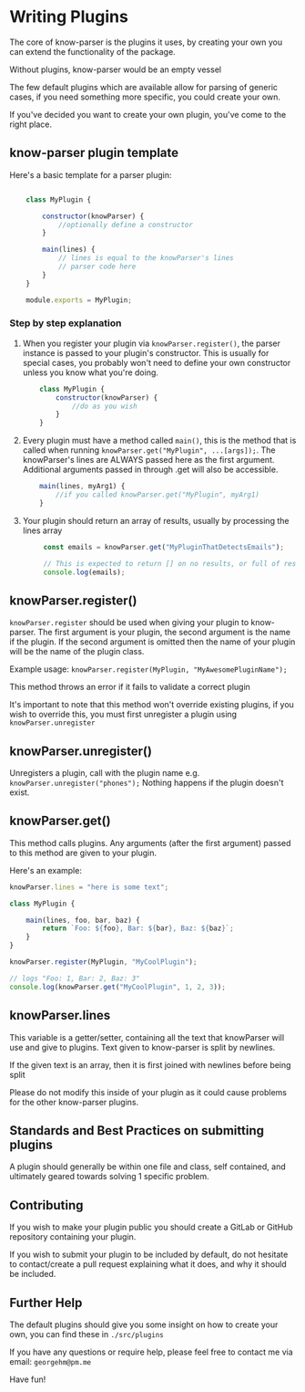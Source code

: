 # Writing Plugins

The core of know-parser is the plugins it uses, by creating your own you can extend the functionality of the package.

Without plugins, know-parser would be an empty vessel

The few default plugins which are available allow for parsing of generic cases, if you need something more specific, you could create your own.

If you've decided you want to create your own plugin, you've come to the right place.

## know-parser plugin template

Here's a basic template for a parser plugin:

```javascript

    class MyPlugin {

        constructor(knowParser) {
            //optionally define a constructor
        }

        main(lines) {
            // lines is equal to the knowParser's lines
            // parser code here
        }
    }

    module.exports = MyPlugin;
```

### Step by step explanation

1. When you register your plugin via `knowParser.register()`, the parser instance is passed to your plugin's constructor. This is usually for special cases, you probably won't need to define your own constructor unless you know what you're doing.

    ```javascript
        class MyPlugin {
            constructor(knowParser) {
                //do as you wish
            }
        }
    ```

2. Every plugin must have a method called `main()`, this is the method that is called when running `knowParser.get("MyPlugin", ...[args]);`. The knowParser's lines are ALWAYS passed here as the first argument. Additional arguments passed in through .get will also be accessible.

    ```javascript
        main(lines, myArg1) {
            //if you called knowParser.get("MyPlugin", myArg1)
        }
    ```

3. Your plugin should return an array of results, usually by processing the lines array

   ```javascript
        const emails = knowParser.get("MyPluginThatDetectsEmails");

        // This is expected to return [] on no results, or full of results
        console.log(emails);
    ```

## knowParser.register()

`knowParser.register` should be used when giving your plugin to know-parser. The first argument is your plugin, the second argument is the name if the plugin. If the second argument is omitted then the name of your plugin will be the name of the plugin class.

Example usage: `knowParser.register(MyPlugin, "MyAwesomePluginName");`

This method throws an error if it fails to validate a correct plugin

It's important to note that this method won't override existing plugins, if you wish to override this, you must first unregister a plugin using `knowParser.unregister`

## knowParser.unregister()

Unregisters a plugin, call with the plugin name e.g. `knowParser.unregister("phones");`
Nothing happens if the plugin doesn't exist.

## knowParser.get()

This method calls plugins. Any arguments (after the first argument) passed to this method are given to your plugin.

Here's an example:

```javascript
knowParser.lines = "here is some text";

class MyPlugin {

    main(lines, foo, bar, baz) {
        return `Foo: ${foo}, Bar: ${bar}, Baz: ${baz}`;
    }
}

knowParser.register(MyPlugin, "MyCoolPlugin");

// logs "Foo: 1, Bar: 2, Baz: 3"
console.log(knowParser.get("MyCoolPlugin", 1, 2, 3));
```

## knowParser.lines

This variable is a getter/setter, containing all the text that knowParser will use and give to plugins. Text given to know-parser is split by newlines.

If the given text is an array, then it is first joined with newlines before being split

Please do not modify this inside of your plugin as it could cause problems for the other know-parser plugins.

## Standards and Best Practices on submitting plugins

A plugin should generally be within one file and class, self contained, and ultimately geared towards solving 1 specific problem.

## Contributing

If you wish to make your plugin public you should create a GitLab or GitHub repository containing your plugin.

If you wish to submit your plugin to be included by default, do not hesitate to contact/create a pull request explaining what it does, and why it should be included.

## Further Help

The default plugins should give you some insight on how to create your own, you can find these in `./src/plugins`

If you have any questions or require help, please feel free to contact me via email: `georgehm@pm.me`

Have fun!
